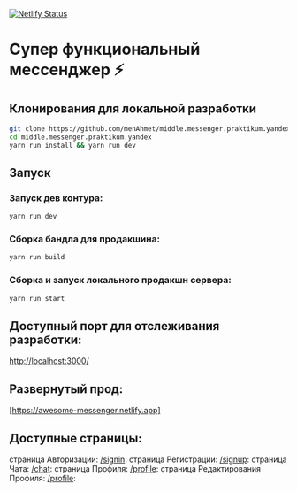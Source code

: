 [![Netlify Status](https://api.netlify.com/api/v1/badges/8bbe4dd7-96d8-4b88-a18e-4be045b460e3/deploy-status)](https://app.netlify.com/sites/awesome-messenger/deploys)

# Супер функциональный мессенджер ⚡️

## Клонирования для локальной разработки

```bash
git clone https://github.com/menAhmet/middle.messenger.praktikum.yandex.git
cd middle.messenger.praktikum.yandex
yarn run install && yarn run dev
```

## Запуск

### Запуск дев контура:

```bash
yarn run dev
```

### Сборка бандла для продакшина:

```bash
yarn run build
```

### Сборка и запуск локального продакшн сервера:

```bash
yarn run start
```

## Доступный порт для отслеживания разработки:

[http://localhost:3000/](http://localhost:3000/)

## Развернутый прод:

[https://awesome-messenger.netlify.app]

## Доступные страницы:

страница Авторизации: [/signin](http://localhost:3000/src/pages/signIn/signIn.html):
страница Регистрации: [/signup](http://localhost:3000/src/pages/signUp/signUp.html):
страница Чата: [/chat](http://localhost:3000/src/pages/chat/chat.html):
страница Профиля: [/profile](http://localhost:3000/src/pages/profile/profile.html):
страница Редактирования Профиля: [/profile](http://localhost:3000/src/pages/profile/profileEdit.html):
